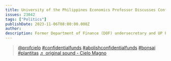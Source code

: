 ```yaml
---
title: University of the Philippines Economics Professor Discusses Confidential Funds
issues: 23042
tags: ["Politics"]
publishDate: 2023-11-06T08:00:00.000Z
author: 
description: Former Department of Finance (DOF) undersecretary and UP Professor Cielo Magno talks about how important transparency is when handling taxpayers' money in light of the governments use of confidential funds
---
```


<blockquote class="tiktok-embed" cite="https://www.tiktok.com/@profcielo/video/7297841377381993734" data-video-id="7297841377381993734" style="max-width: 605px;min-width: 325px;" > <section> <a target="_blank" title="@profcielo" href="https://www.tiktok.com/@profcielo?refer=embed">@profcielo</a> <a title="confidentialfunds" target="_blank" href="https://www.tiktok.com/tag/confidentialfunds?refer=embed">#confidentialfunds</a> <a title="abolishconfidentialfunds" target="_blank" href="https://www.tiktok.com/tag/abolishconfidentialfunds?refer=embed">#abolishconfidentialfunds</a> <a title="bonsai" target="_blank" href="https://www.tiktok.com/tag/bonsai?refer=embed">#bonsai</a> <a title="plantitas" target="_blank" href="https://www.tiktok.com/tag/plantitas?refer=embed">#plantitas</a> <a target="_blank" title="♬ original sound  - Cielo Magno" href="https://www.tiktok.com/music/original-sound-Cielo-Magno-7297841705109195525?refer=embed">♬ original sound  - Cielo Magno</a> </section> </blockquote> <script async src="https://www.tiktok.com/embed.js"></script>
